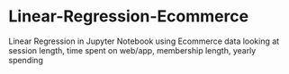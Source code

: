 # Linear-Regression-Ecommerce
Linear Regression in Jupyter Notebook using Ecommerce data looking at session length, time spent on web/app, membership length, yearly spending
